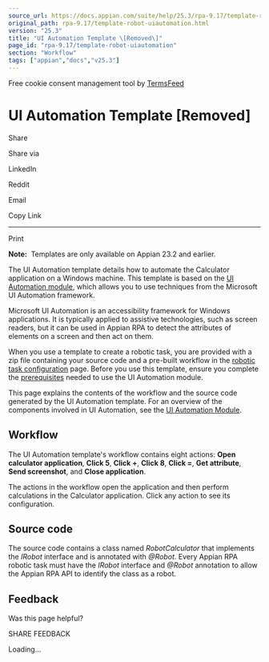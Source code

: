 ```yaml
---
source_url: https://docs.appian.com/suite/help/25.3/rpa-9.17/template-robot-uiautomation.html
original_path: rpa-9.17/template-robot-uiautomation.html
version: "25.3"
title: "UI Automation Template \[Removed\]"
page_id: "rpa-9.17/template-robot-uiautomation"
section: "Workflow"
tags: ["appian","docs","v25.3"]
---
```



Free cookie consent management tool by [TermsFeed](https://www.termsfeed.com/)

# UI Automation Template \[Removed\]

Share

Share via

LinkedIn

Reddit

Email

Copy Link

* * *

Print

**Note:**  Templates are only available on Appian 23.2 and earlier.

The UI Automation template details how to automate the Calculator application on a Windows machine. This template is based on the [UI Automation module](java-module-ui-automation.html), which allows you to use techniques from the Microsoft UI Automation framework.

Microsoft UI Automation is an accessibility framework for Windows applications. It is typically applied to assistive technologies, such as screen readers, but it can be used in Appian RPA to detect the attributes of elements on a screen and then act on them.

When you use a template to create a robotic task, you are provided with a zip file containing your source code and a pre-built workflow in the [robotic task configuration](robotic-task-configuration.html) page. Before you use this template, ensure you complete the [prerequisites](java-module-ui-automation.html#prerequisites) needed to use the UI Automation module.

This page explains the contents of the workflow and the source code generated by the UI Automation template. For an overview of the components involved in UI Automation, see the [UI Automation Module](java-module-ui-automation.html).

## Workflow

The UI Automation template's workflow contains eight actions: **Open calculator application**, **Click 5**, **Click +**, **Click 8**, **Click =**, **Get attribute**, **Send screenshot**, and **Close application**.

The actions in the workflow open the application and then perform calculations in the Calculator application. Click any action to see its configuration.

## Source code

The source code contains a class named _RobotCalculator_ that implements the _IRobot_ interface and is annotated with _@Robot_. Every Appian RPA robotic task must have the _IRobot_ interface and _@Robot_ annotation to allow the Appian RPA API to identify the class as a robot.

## Feedback

Was this page helpful?

SHARE FEEDBACK

Loading...